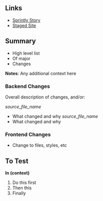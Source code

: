 ## Links ##
- [Sprintly Story](https://url.to.sprintly.story)
- [Staged Site](http://url.to.staged.site)

## Summary ##
- High level list
- Of major
- Changes

**Notes**: Any additional context here

### Backend Changes ###
Overall description of changes, and/or:

*source_file_name*
- What changed and why
*source_file_name*
- What changed and why

### Frontend Changes ###
- Change to files, styles, etc

## To Test ##

**In (context)**

1. Do this first
2. Then this
3. Finally